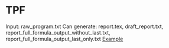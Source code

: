 # TPF

Input: raw_program.txt
Can generate: report.tex, draft_report.txt, report_full_formula_output_without_last.txt, report_full_formula_output_last_only.txt
[Example](src/main/resources)